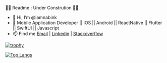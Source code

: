 📡📡 Readme : Under Constrution 📡📡

- 👋 Hi, I’m @iamnabink
- 👀 Mobile Application Developer || iOS || Android || ReactNative || Flutter || SwiftUI || Javascript
- 📫 Find me [Email](nabrajkhadka43@gmail.com) | [Linkedin](https://www.linkedin.com/in/iamnabink/) | [Stackoverflow](https://stackoverflow.com/users/12030116/iamnabink)

[![trophy](https://github-profile-trophy.vercel.app/?username=iamnabink)](https://github.com/ryo-ma/github-profile-trophy)


[![Top Langs](https://github-readme-stats.vercel.app/api/top-langs/?username=iamnabink&layout=compact)](https://github.com/anuraghazra/github-readme-stats)

<!--- [![Nabraj's wakatime stats](https://github-readme-stats.vercel.app/api/wakatime?username=iamnabink)](https://github.com/anuraghazra/github-readme-stats) --->


<!--- [![Nabraj's GitHub stats](https://github-readme-stats.vercel.app/api?username=iamnabink)](https://github.com/anuraghazra/github-readme-stats) --->


<!---
iamnabink/iamnabink is a ✨ special ✨ repository because its `README.md` (this file) appears on your GitHub profile.
You can click the Preview link to take a look at your changes.
--->
